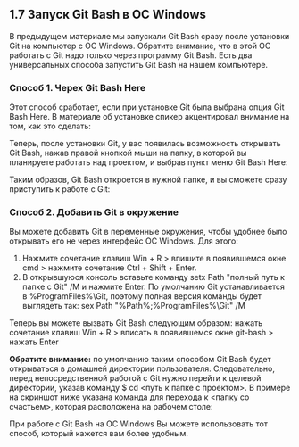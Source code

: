 ## 1.7 Запуск Git Bash в ОС Windows

В предыдущем материале мы запускали Git Bash сразу после установки Git на компьютер с ОС Windows. Обратите внимание, что в этой ОС работать с Git надо только через программу Git Bash. Есть два универсальных способа запустить Git Bash на нашем компьютере.

### Способ 1. Черех Git Bash Here

Этот способ сработает, если при установке Git была выбрана опция Git Bash Here. В материале об установке спикер акцентировал внимание на том, как это сделать:

Теперь, после установки Git, у вас появилась возможность открывать Git Bash, нажав правой кнопкой мыши на папку, в которой вы планируете работать над проектом, и выбрав пункт меню Git Bash Here:

Таким образов, Git Bash откроется в нужной папке, и вы сможете сразу приступить к работе с Git:

### Способ 2. Добавить Git в окружение

Вы можете добавить Git в переменные окружения, чтобы удобнее было открывать его не через интерфейс ОС Windows. Для этого:

1. Нажмите сочетание клавиш Win + R > впишите в появившемся окне cmd > нажмите сочетание Ctrl + Shift + Enter.
2. В открывшуюся консоль вставьте команду setx Path "полный путь к папке с Git" /M и нажмите Enter. По умолчанию Git устанавливается в %ProgramFiles%\Git, поэтому полная версия команды будет выглядеть так: sex Path "%Path%;%ProgramFiles%\Git" /M

Теперь вы можете вызвать Git Bash следующим образом: нажать сочетание клавиш Win + R > вписать в появившемся окне git-bash > нажать Enter

**Обратите внимание:** по умолчанию таким способом Git Bash будет открываться в домашней директории пользователя. Следовательно, перед непосредственной работой с Git нужно перейти к целевой директории, указав команду $ cd <путь к папке с проектом>. В примере на скриншот ниже указана команда для перехода к <папку со счастьем>, которая расположена на рабочем столе:

При работе с Git Bash на ОС Windows Вы можете использовать тот способ, который кажется вам более удобным.